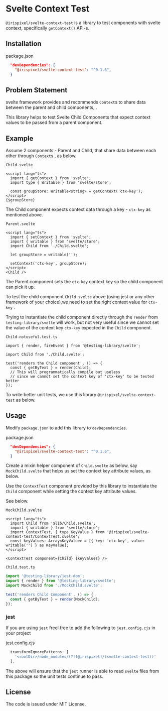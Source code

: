 # Svelte Context Test

`@irispixel/svelte-context-test` is a library to test components with svelte context, specifically `getContext()` API-s.

## Installation

package.json

```json
  "devDependencies": {
    "@irispixel/svelte-context-test": "^0.1.6",
  }
```
## Problem Statement

svelte framework provides and recommends `Context`s to share data between the parent and child components, .

This library helps to test Svelte Child Components that expect context values to be passed from a parent component.


## Example

Assume 2 components - Parent and Child, that share data between each other through `Context`s , as below.


`Child.svelte`
```svelte
<script lang="ts">
  import { getContext } from 'svelte';
  import type { Writable } from 'svelte/store';

  const groupStore: Writable<string> = getContext('ctx-key');
</script>
{$groupStore}
```
The Child component expects context data through a key - `ctx-key` as mentioned above.

`Parent.svelte`
```svelte
<script lang="ts">
  import { setContext } from 'svelte';
  import { writable } from 'svelte/store';
  import Child from './Child.svelte';

  let groupStore = writable('');

  setContext('ctx-key', groupStore);
</script>
<Child />
```

The Parent component sets the `ctx-key` context key so the child component can pick it up.

To test the child component `Child.svelte` above (using jest or any other framework of your choice),we need to set the right context value for `ctx-key` .

Trying to instantiate the child component directly through the `render` from `testing-library/svelte` will work, but not very useful since we cannot set the value of the context key `ctx-key` expected in the `Child` component.


`Child-notuseful.test.ts` 

```svelte
import { render, fireEvent } from '@testing-library/svelte';

import Child from './Child.svelte';

test('renders the Child component', () => {
  const { getByText } = render(Child);
  // This will programmatically compile but useless 
  // since we cannot set the context key of 'ctx-key' to be tested better
});
```

To write better unit tests, we use this library `@irispixel/svelte-context-test` as below.

## Usage

Modify `package.json` to add this library to `devDependencies`.

package.json

```json
  "devDependencies": {
    "@irispixel/svelte-context-test": "^0.1.6",
  }
```


Create a mixin helper component of `Child.svelte` as below, say `MockChild.svelte` that helps us set the context key attribute values, as below.

Use the `ContextTest` component provided by this library to instantiate the `Child` component while setting the context key attribute values.

See below.

`MockChild.svelte`

```svelte
<script lang="ts">
  import Child from '$lib/Child.svelte';
  import { writable } from 'svelte/store';
  import ContextTest, { type KeyValue } from '@irispixel/svelte-context-test/ContextTest.svelte';
  const keyValues: Array<KeyValue> = [{ key: 'ctx-key', value: writable('') } as KeyValue];
</script>

<ContextTest component={Child} {keyValues} />
```

`Child.test.ts`

```ts
import '@testing-library/jest-dom';
import { render } from '@testing-library/svelte';
import MockChild from './MockChild.svelte';

test('renders Child Component', () => {
  const { getByText } = render(MockChild);
});
```

### jest

If you are using `jest` freel free to add the following to `jest.config.cjs` in your project

jest.config.cjs

```cjs
  transformIgnorePatterns: [
    '<rootDir>/node_modules/(?!(@irispixel)/(svelte-context-test))'
  ],
```

The above will ensure that the `jest` runner is able to read `svelte` files from this package so the unit tests continue to pass.

## License

The code is issued under MIT License.
